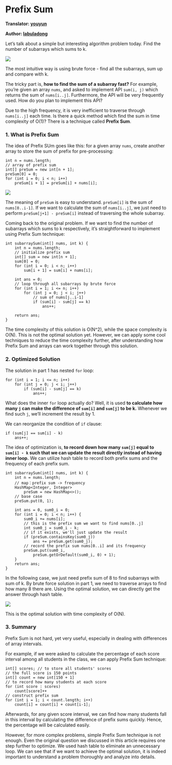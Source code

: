 Prefix Sum
==========

**Translator: [youyun](https://github.com/youyun)**

**Author: [labuladong](https://github.com/labuladong)**

Let’s talk about a simple but interesting algorithm problem today. Find the number of subarrays which sums to k.

![](../pictures/prefix_sum/title_en.jpg)

The most intuitive way is using brute force - find all the subarrays, sum up and compare with k.

The tricky part is, **how to find the sum of a subarray fast?** For example, you’re given an array `nums`, and asked to implement API `sum(i, j)` which returns the sum of `nums[i..j]`. Furthermore, the API will be very frequently used. How do you plan to implement this API?

Due to the high frequency, it is very inefficient to traverse through `nums[i..j]` each time. Is there a quick method which find the sum in time complexity of O(1)? There is a technique called **Prefix Sum**.

### 1. What is Prefix Sum

The idea of Prefix SUm goes like this: for a given array `nums`, create another array to store the sum of prefix for pre-processing:

    int n = nums.length;
    // array of prefix sum
    int[] preSum = new int[n + 1];
    preSum[0] = 0;
    for (int i = 0; i < n; i++)
        preSum[i + 1] = preSum[i] + nums[i];

![](../pictures/prefix_sum/1.jpg)

The meaning of `preSum` is easy to understand. `preSum[i]` is the sum of `nums[0..i-1]`. If we want to calculate the sum of `nums[i..j]`, we just need to perform `preSum[j+1] - preSum[i]` instead of traversing the whole subarray.

Coming back to the original problem. If we want to find the number of subarrays which sums to k respectively, it’s straightforward to implement using Prefix Sum technique:

    int subarraySum(int[] nums, int k) {
        int n = nums.length;
        // initialize prefix sum
        int[] sum = new int[n + 1];
        sum[0] = 0; 
        for (int i = 0; i < n; i++)
            sum[i + 1] = sum[i] + nums[i];
        
        int ans = 0;
        // loop through all subarrays by brute force
        for (int i = 1; i <= n; i++)
            for (int j = 0; j < i; j++)
                // sum of nums[j..i-1]
                if (sum[i] - sum[j] == k)
                    ans++;

        return ans;
    }

The time complexity of this solution is O(N^2), while the space complexity is O(N). This is not the optimal solution yet. However, we can apply some cool techniques to reduce the time complexity further, after understanding how Prefix Sum and arrays can work together through this solution.

### 2. Optimized Solution

The solution in part 1 has nested `for` loop:

    for (int i = 1; i <= n; i++)
        for (int j = 0; j < i; j++)
            if (sum[i] - sum[j] == k)
                ans++;

What does the inner `for` loop actually do? Well, it is used **to calculate how many `j` can make the difference of `sum[i]` and `sum[j]` to be k.** Whenever we find such `j`, we’ll increment the result by 1.

We can reorganize the condition of `if` clause:

    if (sum[j] == sum[i] - k)
        ans++;

The idea of optimization is, **to record down how many `sum[j]` equal to `sum[i] - k` such that we can update the result directly instead of having inner loop.** We can utilize hash table to record both prefix sums and the frequency of each prefix sum.

    int subarraySum(int[] nums, int k) {
        int n = nums.length;
        // map：prefix sum -> frequency
        HashMap<Integer, Integer> 
            preSum = new HashMap<>();
        // base case
        preSum.put(0, 1);

        int ans = 0, sum0_i = 0;
        for (int i = 0; i < n; i++) {
            sum0_i += nums[i];
            // this is the prefix sum we want to find nums[0..j]
            int sum0_j = sum0_i - k;
            // if it exists, we'll just update the result
            if (preSum.containsKey(sum0_j))
                ans += preSum.get(sum0_j);
            // record the prefix sum nums[0..i] and its frequency
            preSum.put(sum0_i, 
                preSum.getOrDefault(sum0_i, 0) + 1);
        }
        return ans;
    }

In the following case, we just need prefix sum of 8 to find subarrays with sum of k. By brute force solution in part 1, we need to traverse arrays to find how many 8 there are. Using the optimal solution, we can directly get the answer through hash table.

![](../pictures/prefix_sum/2.jpg)

This is the optimal solution with time complexity of O(N).

### 3. Summary

Prefix Sum is not hard, yet very useful, especially in dealing with differences of array intervals.

For example, if we were asked to calculate the percentage of each score interval among all students in the class, we can apply Prefix Sum technique:

    int[] scores; // to store all students' scores
    // the full score is 150 points
    int[] count = new int[150 + 1]
    // to record how many students at each score
    for (int score : scores)
        count[score]++
    // construct prefix sum
    for (int i = 1; i < count.length; i++)
        count[i] = count[i] + count[i-1];

Afterwards, for any given score interval, we can find how many students fall in this interval by calculating the difference of prefix sums quickly. Hence, the percentage will be calculated easily.

However, for more complex problems, simple Prefix Sum technique is not enough. Even the original question we discussed in this article requires one step further to optimize. We used hash table to eliminate an unnecessary loop. We can see that if we want to achieve the optimal solution, it is indeed important to understand a problem thoroughly and analyze into details.
